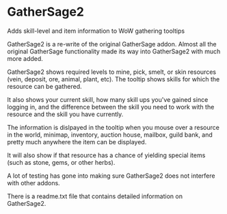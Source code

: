 # GatherSage2
Adds skill-level and item information to WoW gathering tooltips

GatherSage2 is a re-write of the original GatherSage addon. Almost all the original GatherSage functionality made its way into GatherSage2 with much more added.

GatherSage2 shows required levels to mine, pick, smelt, or skin resources (vein, deposit, ore, animal, plant, etc). The tooltip shows skills for which the resource can be gathered.

It also shows your current skill, how many skill ups you've gained since logging in, and the difference between the skill you need to work with the resource and the skill you have currently.

The information is dislpayed in the tooltip when you mouse over a resource in the world, minimap, inventory, auction house, mailbox, guild bank, and pretty much anywhere the item can be displayed.

It will also show if that resource has a chance of yielding special items (such as stone, gems, or other herbs).

A lot of testing has gone into making sure GatherSage2 does not interfere with other addons.

There is a readme.txt file that contains detailed information on GatherSage2.

